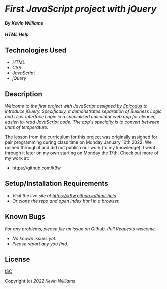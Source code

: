 # _First JavaScript project with jQuery_

#### By _**Kevin Williams**_

#### _HTML Help_

## Technologies Used

* _HTML_
* _CSS_
* _JavaScript_
* _jQuery_

## Description

_Welcome to the first project with JavaScript assigned by [Epicodus](https://epicodus.com) to introduce jQuery. Specifically, it demonstrates separation of Business Logic and User Interface Logic in a specialized calculator web app for cleaner, easier-to-read JavaScript code. The app's specialty is to convert between units of temperature._

[The
lesson](https://www.learnhowtoprogram.com/introduction-to-programming/javascript-and-jquery/introduction-to-jquery)
from [the curriculum](https://learnhowtoprogram.com) for this project was originally assigned for pair programming during class time on Monday January 10th 2022. We rushed through it and did not publish our work (to my knowledge). I went through it later on my own starting on Monday the 17th. Check out more of my work at:

 * https://github.com/k9w


## Setup/Installation Requirements

* _Visit the live site at https://k9w.github.io/html-help_
* _Or clone the repo and open index.html in a browser._


## Known Bugs

_For any problems, please file an issue on Github. Pull Requests welcome._

- _No known issues yet._
- _Please report any you find._


## License

[ISC](https://choosealicense.com/licenses/isc)

Copyright (c) _2022_ _Kevin Williams_
